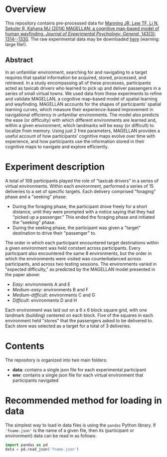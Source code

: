 # Overview

This repository contains pre-processed data for [Manning JR, Lew TF, Li N, Sekuler R, Kahana MJ (2014) MAGELLAN: a cognitive map-based model of human wayfinding. *Journal of Experimental Psychology: General*, 143(3): 1314--1330](https://psycnet.apa.org/doi/10.1037/a0035542).  The raw experimental data may be downloaded [here](http://memory.psych.upenn.edu/files/pubs/MannEtal14a.data.tgz) (warning: large file!).

## Abstract
In an unfamiliar environment, searching for and navigating to a target requires that spatial information be acquired, stored, processed, and retrieved. In a study encompassing all of these processes, participants acted as taxicab drivers who learned to pick up and deliver passengers in a series of small virtual towns. We used data from these experiments to refine and validate MAGELLAN, a cognitive map–based model of spatial learning and wayfinding. MAGELLAN accounts for the shapes of participants’ spatial learning curves, which measure their experience-based improvement in navigational efficiency in unfamiliar environments. The model also predicts the ease (or difficulty) with which different environments are learned and, within a given environment, which landmarks will be easy (or difficult) to localize from memory. Using just 2 free parameters, MAGELLAN provides a useful account of how participants’ cognitive maps evolve over time with experience, and how participants use the information stored in their cognitive maps to navigate and explore efficiently. 

# Experiment description

A total of 108 participants played the role of "taxicab drivers" in a series of
virtual environments.  Within each environment, performed a series of 15
deliveries to a set of specific targets.  Each delivery comprised  "foraging"
phase and a "seeking" phase:
  - During the foraging phase, the participant drove freely for a short distance, until they were prompted with a notice saying that they had "picked up a passenger."  This ended the foraging phase and initiated the "seeking" phase.
  - During the seeking phase, the participant was given a "target" destination to drive their "passenger" to.
  
The order in which each participant encountered target destinations within a given environment was held constant across participants.  Every participant also encountered the same 8 environments, but the order in which the environments were visited was counterbalanced across participants, and across two testing sessions.  The environments varied in "expected difficulty," as predicted by the MAGELLAN model presented in the paper above:
  - *Easy*: environments A and E
  - *Medium-easy*: environments B and F
  - *Medium-difficult*: environments C and G
  - *Difficult*: environments D and H

Each environment was laid out on a 6 x 6 block square grid, with one landmark
(building) centered on each block.  Five of the squares in each environment held
"stores" that the passengers asked to be delivered to.  Each store was selected
as a target for a total of 3 deliveries.

# Contents

The repository is organized into two main folders:
- **data**: contains a single json file for each experimental participant
- **env**: contains a single json file for each virtual environment that participants navigated

# Recommended method for loading in data

The simplest way to load in data files is using the `pandas` Python library.  If
`'fname.json'` is the name of a given file, then its (participant or environment) data can be read in as follows:

```python
import pandas as pd
data = pd.read_json('fname.json')
```

